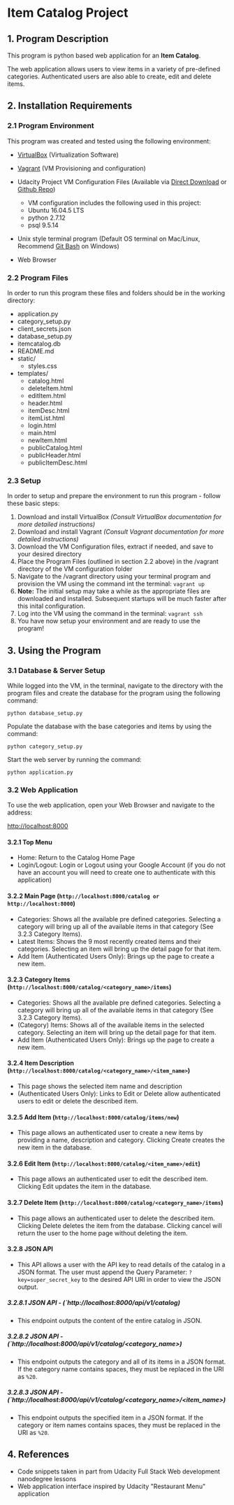 # Item Catalog Project #

## 1. Program Description ##

This program is python based web application for an **Item Catalog**.

The web application allows users to view items in a variety of pre-defined categories. Authenticated users are also able to create, edit and delete items.

## 2. Installation Requirements ##

### 2.1 Program Environment ###

This program was created and tested using the following environment:  
  
- [VirtualBox](https://www.virtualbox.org/wiki/Downloads "Virtualbox Download") (Virtualization Software)  
- [Vagrant](https://www.vagrantup.com/ "Vagrant Download") (VM Provisioning and configuration)  
- Udacity Project VM Configuration Files (Available via [Direct Download](https://s3.amazonaws.com/video.udacity-data.com/topher/2018/April/5acfbfa3_fsnd-virtual-machine/fsnd-virtual-machine.zip) or [Github Repo](https://github.com/udacity/fullstack-nanodegree-vm))  
  - VM configuration includes the following used in this project:  
  - Ubuntu 16.04.5 LTS  
  - python 2.7.12  
  - psql 9.5.14

- Unix style terminal program (Default OS terminal on Mac/Linux, Recommend [Git Bash](https://git-scm.com/downloads) on Windows)

- Web Browser

### 2.2 Program Files ###

In order to run this program these files and folders should be in the working directory:  
  
- application.py
- category_setup.py
- client_secrets.json
- database_setup.py
- itemcatalog.db
- README.md
- static/
    - styles.css
- templates/
    - catalog.html
    - deleteItem.html
    - editItem.html
    - header.html
    - itemDesc.html
    - itemList.html
    - login.html
    - main.html
    - newItem.html
    - publicCatalog.html
    - publicHeader.html
    - publicItemDesc.html

### 2.3 Setup ###

In order to setup and prepare the environment to run this program - follow these basic steps:

1. Download and install VirtualBox *(Consult VirtualBox documentation for more detailed instructions)*
2. Download and install Vagrant *(Consult Vagrant documentation for more detailed instructions)*
3. Download the VM Configuration files, extract if needed, and save to your desired directory
4. Place the Program Files (outlined in section 2.2 above) in the /vagrant directory of the VM configuration folder
5. Navigate to the /vagrant directory using your terminal program and provision the VM using the command int the terminal: `vagrant up`  
6. **Note:** The initial setup may take a while as the appropriate files are downloaded and installed.  Subsequent startups will be much faster after this inital configuration.
7. Log into the VM using the command in the terminal: `vagrant ssh`
8. You have now setup your environment and are ready to use the program!

## 3. Using the Program ##

### 3.1 Database & Server Setup

While logged into the VM, in the terminal, navigate to the directory with the program files and create the database for the program using the following command:  

`python database_setup.py`

Populate the database with the base categories and items by using the command:

`python category_setup.py`

Start the web server by running the command:  

`python application.py`  

### 3.2 Web Application

To use the web application, open your Web Browser and navigate to the address:

[http://localhost:8000](http://localhost:8000)

#### 3.2.1 Top Menu 
- Home: Return to the Catalog Home Page
- Login/Logout: Login or Logout using your Google Account (if you do not have an account you will need to create one to authenticate with this application)

#### 3.2.2 Main Page (`http://localhost:8000/catalog or http://localhost:8000`)
- Categories: Shows all the available pre defined categories. Selecting a category will bring up all of the available items in that category (See 3.2.3 Category Items).
- Latest Items: Shows the 9 most recently created items and their categories. Selecting an item will bring up the detail page for that item.
- Add Item (Authenticated Users Only): Brings up the page to create a new item.

#### 3.2.3 Category Items (`http://localhost:8000/catalog/<category_name>/items`)
- Categories: Shows all the available pre defined categories. Selecting a category will bring up all of the available items in that category (See 3.2.3 Category Items).
- (Category) Items: Shows all of the available items in the selected category. Selecting an item will bring up the detail page for that item.
- Add Item (Authenticated Users Only): Brings up the page to create a new item.

#### 3.2.4 Item Description (`http://localhost:8000/catalog/<category_name>/<item_name>`)
- This page shows the selected item name and description
- (Authenticated Users Only): Links to Edit or Delete allow authenticated users to edit or delete the described item.

#### 3.2.5 Add Item (`http://localhost:8000/catalog/items/new`)
- This page allows an authenticated user to create a new items by providing a name, description and category. Clicking Create creates the new item in the database.

#### 3.2.6 Edit Item (`http://localhost:8000/catalog/<item_name>/edit`)
- This page allows an authenticated user to edit the described item. Clicking Edit updates the item in the database.

#### 3.2.7 Delete Item (`http://localhost:8000/catalog/<category_name>/items`)
- This page allows an authenticated user to delete the described item. Clicking Delete deletes the item from the database. Clicking cancel will return the user to the home page without deleting the item. 

#### 3.2.8 JSON API
- This API allows a user with the API key to read details of the catalog in a JSON format. The user must append the Query Parameter: `?key=super_secret_key` to the desired API URI in order to view the JSON output. 

##### 3.2.8.1 JSON API - (`http://localhost:8000/api/v1/catalog)
- This endpoint outputs the content of the entire catalog in JSON.

##### 3.2.8.2 JSON API - (`http://localhost:8000/api/v1/catalog/<category_name>)
- This endpoint outputs the category and all of its items in a JSON format. If the category name contains spaces, they must be replaced in the URI as `%20`. 

##### 3.2.8.3 JSON API - (`http://localhost:8000/api/v1/catalog/<category_name>/<item_name>)
- This endpoint outputs the specified item in a JSON format. If the category or item names contains spaces, they must be replaced in the URI as `%20`. 

## 4. References
- Code snippets taken in part from Udacity Full Stack Web development nanodegree lessons
- Web application interface inspired by Udacity "Restaurant Menu" application